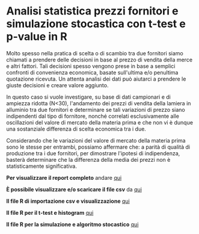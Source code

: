 
# Analisi statistica prezzi fornitori e simulazione stocastica con t-test e p-value in R

Molto spesso nella pratica di scelta o di scambio tra due fornitori siamo chiamati a prendere delle decisioni in base al prezzo di vendita della merce e altri fattori. Tali decisioni spesso vengono prese in base a semplici confronti di convenienza economica, basate sull'ultima e/o penultima quotazione ricevuta. Un attenta analisi dei dati può aiutarci a prendere le giuste decisioni e creare valore aggiunto.

In questo caso si vuole investigare, su base di dati campionari e di ampiezza ridotta (N<30), l'andamento dei prezzi di vendita della lamiera in alluminio tra due fornitori e determinare se tali variazioni di prezzo siano indipendenti dal tipo di fornitore, nonché correlati esclusivamente alle oscillazioni del valore di mercato della materia prima e che non vi è dunque una sostanziale differenza di scelta economica tra i due. 

Considerando che le variazioni del valore di mercato della materia prima sono le stesse per entrambi, possiamo affermare che: a parità di qualità di produzione tra i due fornitori, per dimostrare l'ipotesi di indipendenza, basterà determinare che la differenza della media dei prezzi non è statisticamente significativa.

**Per visualizzare il report completo** andare [qui](https://github.com/LorenzoNegri/investigazioni-scientifiche-fornitori/blob/master/Analisi%20statistica%20prezzi%20fornitori%20e%20simulazione%20stocastica%20con%20t-test%20e%20p-value%20in%20R/Analisi%20statistica%20prezzi%20fornitori%20e%20simulazione%20stocastica%20con%20t-test%20e%20p-value%20in%20R.md)

**È possibile visualizzare e/o scaricare il file csv** da [qui](https://github.com/LorenzoNegri/investigazioni-scientifiche-fornitori/blob/master/Analisi%20statistica%20prezzi%20fornitori%20e%20simulazione%20stocastica%20con%20t-test%20e%20p-value%20in%20R/vanAllC.csv)

**Il file R di importazione csv e visualizzazione** [qui](https://github.com/LorenzoNegri/investigazioni-scientifiche-fornitori/blob/master/Analisi%20statistica%20prezzi%20fornitori%20e%20simulazione%20stocastica%20con%20t-test%20e%20p-value%20in%20R/import_file_%26_visuals.r)

**Il file R per il t-test e histogram** [qui](https://github.com/LorenzoNegri/investigazioni-scientifiche-fornitori/blob/master/Analisi%20statistica%20prezzi%20fornitori%20e%20simulazione%20stocastica%20con%20t-test%20e%20p-value%20in%20R/t-test_vanAllC.r)

**Il file R per la simulazione e algoritmo stocastico** [qui](https://github.com/LorenzoNegri/investigazioni-scientifiche-fornitori/blob/master/Analisi%20statistica%20prezzi%20fornitori%20e%20simulazione%20stocastica%20con%20t-test%20e%20p-value%20in%20R/simulazione_%26_algoritmo_stocastico.r)

